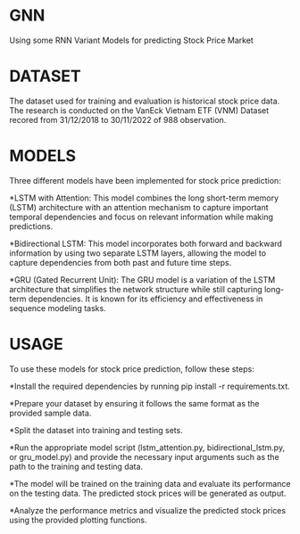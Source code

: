 # GNN
Using some RNN Variant Models for predicting Stock Price Market

# DATASET
The dataset used for training and evaluation is historical stock price data. The research is conducted on the VanEck Vietnam 
ETF (VNM) Dataset recored from 31/12/2018 to 30/11/2022 of 988 observation.

# MODELS
Three different models have been implemented for stock price prediction:

*LSTM with Attention: This model combines the long short-term memory (LSTM) architecture with an attention mechanism to capture important temporal dependencies and focus on relevant information while making predictions.

*Bidirectional LSTM: This model incorporates both forward and backward information by using two separate LSTM layers, allowing the model to capture dependencies from both past and future time steps.

*GRU (Gated Recurrent Unit): The GRU model is a variation of the LSTM architecture that simplifies the network structure while still capturing long-term dependencies. It is known for its efficiency and effectiveness in sequence modeling tasks.

# USAGE
To use these models for stock price prediction, follow these steps:

*Install the required dependencies by running pip install -r requirements.txt.

*Prepare your dataset by ensuring it follows the same format as the provided sample data.

*Split the dataset into training and testing sets.

*Run the appropriate model script (lstm_attention.py, bidirectional_lstm.py, or gru_model.py) and provide the necessary input arguments such as the path to the training and testing data.

*The model will be trained on the training data and evaluate its performance on the testing data. The predicted stock prices will be generated as output.

*Analyze the performance metrics and visualize the predicted stock prices using the provided plotting functions.

